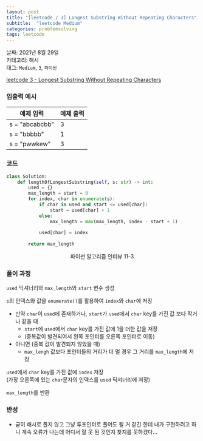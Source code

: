 ```yaml
---
layout: post
title: "[leetcode / 3] Longest Substring Without Repeating Characters"
subtitle:  "leetcode Medium"
categories: problemsolving
tags: leetcode
---
```


날짜: 2021년 8월 29일  
카테고리: 해시  
태그: `Medium`, `3`, `파이썬`  


[leetcode 3 - Longest Substring Without Repeating Characters](https://leetcode.com/problems/longest-substring-without-repeating-characters/)

### 입출력 예시  

|예제 입력|예제 출력|
|---|---|
|s = "abcabcbb"|3|
|s = "bbbbb"|1|
|s = "pwwkew"|3|  
  
### 코드
  
```python
class Solution:
    def lengthOfLongestSubstring(self, s: str) -> int:
        used = {}
        max_length = start = 0
        for index, char in enumerate(s):
            if char in used and start <= used[char]:
                start = used[char] + 1
            else:
                max_length = max(max_length, index - start + 1)
            
            used[char] = index
        
        return max_length
```
<center> 파이썬 알고리즘 인터뷰 11-3 </center>
  
### 풀이 과정  
  
`used` 딕셔너리와 `max_length`와 `start` 변수 생성  

`s`의 인덱스와 값을 `enumerate()`를 활용하여 `index`와 `char`에 저장  
  
- 만약 `char`이 `used`에 존재하거나, `start`가 `used`에서 `char` key를 가진 값 보다 작거나 같을 때  
    - `start`에 `used`에서 `char` key를 가진 값에 1을 더한 값을 저장  
    - (중복값이 발견되어서 왼쪽 포인터를 오른쪽 포인터로 이동)  
- 아니면 (중복 값이 발견되지 않았을 때)
    - `max_lengh` 값보다 포인터들의 거리가 더 멀 경우 그 거리를 `max_length`에 저장  
  
`used`에서 `char` key를 가진 값에 `index` 저장  
(가장 오른쪽에 있는 `char`문자의 인덱스를 `used` 딕셔너리에 저장)  
  
`max_length`를 반환  

### 반성
   
- 굳이 해시로 풀지 않고 그냥 투포인터로 풀어도 될 거 같긴 한데 내가 구현하려고 하니 계속 오류가 나는데 어디서 잘 못 된 것인지 찾지를 못하겠다...  
